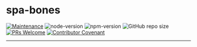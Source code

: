 # spa-bones

[![Maintenance](https://img.shields.io/maintenance/yes/2024.svg?style=flat)]()
![node-version](https://img.shields.io/badge/node-~20.11.0-brightgreen.svg?style=flat)
![npm-version](https://img.shields.io/badge/npm-~10.2.4-brightgreen.svg?style=flat)
![GitHub repo size](https://img.shields.io/github/repo-size/zhibirc/spa-bones?style=flat&color=008080)
[![PRs Welcome](https://img.shields.io/badge/PRs-welcome-blue.svg?style=flat)]()
[![Contributor Covenant](https://img.shields.io/badge/Contributor%20Covenant-2.1-4baaaa.svg)](CODE_OF_CONDUCT.md)

---

